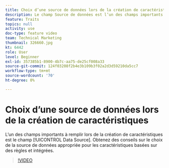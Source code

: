 ```yaml
---
title: Choix d’une source de données lors de la création de caractéristiques
description: Le champ Source de données est l’un des champs importants à remplir lors de la création de caractéristiques. Obtenez des conseils sur le choix de la source de données appropriée pour les caractéristiques basées sur des règles et intégrées.
feature: Traits
topics: null
activity: use
doc-type: feature video
team: Technical Marketing
thumbnail: 326660.jpg
kt: 6442
role: User
level: Beginner
exl-id: 357385b1-8900-4b7c-aa75-de25cf008a33
source-git-commit: 124f03208f2b4e3b109b3f02a2d3d59210da5cc7
workflow-type: tm+mt
source-wordcount: '70'
ht-degree: 0%

---
```


# Choix d’une source de données lors de la création de caractéristiques

L’un des champs importants à remplir lors de la création de caractéristiques est le champ [!UICONTROL Data Source]. Obtenez des conseils sur le choix de la source de données appropriée pour les caractéristiques basées sur des règles et intégrées.

>[!VIDEO](https://video.tv.adobe.com/v/330129/?quality=12&learn=on&captions=fre_fr)
